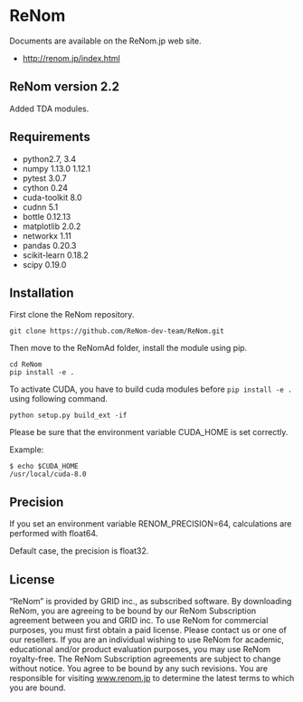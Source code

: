 # ReNom

Documents are available on the ReNom.jp web site.

- http://renom.jp/index.html


## ReNom version 2.2

Added TDA modules.

## Requirements

- python2.7, 3.4
- numpy 1.13.0 1.12.1
- pytest 3.0.7
- cython 0.24
- cuda-toolkit 8.0
- cudnn 5.1
- bottle 0.12.13
- matplotlib 2.0.2
- networkx 1.11
- pandas 0.20.3
- scikit-learn 0.18.2
- scipy 0.19.0

## Installation

First clone the ReNom repository.

	git clone https://github.com/ReNom-dev-team/ReNom.git

Then move to the ReNomAd folder, install the module using pip.

	cd ReNom
	pip install -e .

To activate CUDA, you have to build cuda modules before `pip install -e .` 
using following command.

    python setup.py build_ext -if

Please be sure that the environment variable CUDA_HOME is set correctly.

Example:

	$ echo $CUDA_HOME
	/usr/local/cuda-8.0
	

## Precision

If you set an environment variable RENOM_PRECISION=64, 
calculations are performed with float64.

Default case, the precision is float32.


## License

“ReNom” is provided by GRID inc., as subscribed software.  By downloading ReNom, you are agreeing to be bound by our ReNom Subscription agreement between you and GRID inc.
To use ReNom for commercial purposes, you must first obtain a paid license. Please contact us or one of our resellers.  If you are an individual wishing to use ReNom for academic, educational and/or product evaluation purposes, you may use ReNom royalty-free.
The ReNom Subscription agreements are subject to change without notice. You agree to be bound by any such revisions. You are responsible for visiting www.renom.jp to determine the latest terms to which you are bound.
